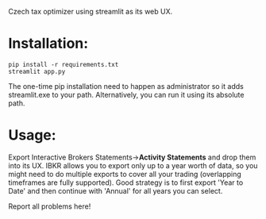 Czech tax optimizer using streamlit as its web UX.

# Installation:

```
pip install -r requirements.txt
streamlit app.py
```
The one-time pip installation need to happen as administrator so it adds streamlit.exe to your path. 
Alternatively, you can run it using its absolute path.

# Usage:
Export Interactive Brokers Statements->**Activity Statements** and drop them into its UX. IBKR allows you to export only up to a year worth of data, so you might need to do multiple exports to cover all your trading (overlapping timeframes are fully supported). Good strategy is to first export 'Year to Date' and then continue with 'Annual' for all years you can select.

Report all problems here!
